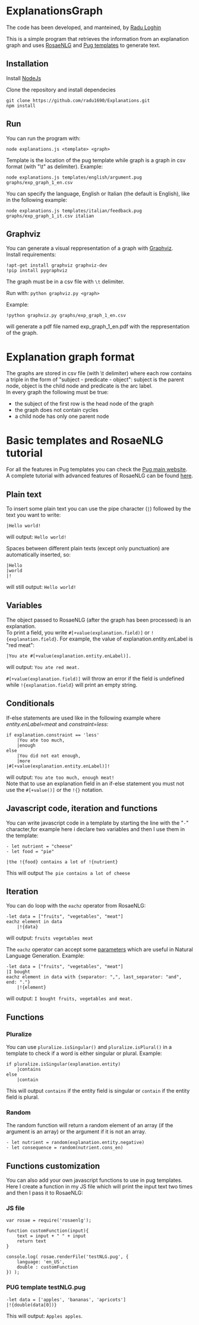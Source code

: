 # ExplanationsGraph
The code has been developed, and manteined, by [Radu Loghin](https://github.com/radu1690/Explanations)

This is a simple program that retrieves the information from an explanation graph and uses [RosaeNLG](https://rosaenlg.org/) and [Pug templates](https://pugjs.org/) to generate text.  

## Installation  
Install [NodeJs](https://nodejs.org/en/download/)  

Clone the repository and install dependecies
```
git clone https://github.com/radu1690/Explanations.git
npm install
```

## Run
You can run the program with:  
```
node explanations.js <template> <graph>
``` 
Template is the location of the pug template while graph is a graph in csv format (with "\t" as delimiter). Example:  
```
node explanations.js templates/english/argument.pug graphs/exp_graph_1_en.csv
``` 
  
You can specify the language, English or Italian (the default is English), like in the following example:  
```
node explanations.js templates/italian/feedback.pug graphs/exp_graph_1_it.csv italian
```  

## Graphviz
You can generate a visual reppresentation of a graph with [Graphviz](https://graphviz.org/).  
Install requirements:
```
!apt-get install graphviz graphviz-dev
!pip install pygraphviz
```

The graph must be in a csv file with ```\t``` delimiter.  

Run with: 
```python graphviz.py <graph> ```  

Example:
```
!python graphviz.py graphs/exp_graph_1_en.csv
```
will generate a pdf file named exp_graph_1_en.pdf with the reppresentation of the graph.

# Explanation graph format
The graphs are stored in csv file (with \t delimiter) where each row contains a triple in the form of "subject - predicate - object": subject is the parent node, object is the child node and predicate is the arc label.  
In every graph the following must be true:
* the subject of the first row is the head node of the graph
* the graph does not contain cycles
* a child node has only one parent node

# Basic templates and RosaeNLG tutorial
For all the features in Pug templates you can check the [Pug main website](https://pugjs.org/).  
A complete tutorial with advanced features of RosaeNLG can be found [here](https://rosaenlg.org/rosaenlg/3.0.0/tutorials/tutorial_en_US.html).
## Plain text
To insert some plain text you can use the pipe character (`|`) followed by the text you want to write:  
```
|Hello world!
```
will output: ```Hello world!```

Spaces between different plain texts (except only punctuation) are automatically inserted, so:
```
|Hello
|world
|!
```
will still output: ```Hello world!``` 

## Variables  
The object passed to RosaeNLG (after the graph has been processed) is an explanation.  
To print a field, you write ```#[+value(explanation.field)]``` or ```!{explanation.field}```. For example, the value of explanation.entity.enLabel is "red meat":  
```
|You ate #[+value(explanation.entity.enLabel)].
```
will output: ```You ate red meat.```  

```#[+value(explanation.field)]``` will throw an error if the field is undefined while ```!{explanation.field}``` will print an empty string.

## Conditionals
If-else statements are used like in the following example where _entity.enLabel=meat_ and _constraint=less_:
```
if explanation.constraint == 'less'
	|You ate too much,
	|enough 
else 
	|You did not eat enough,
	|more
|#[+value(explanation.entity.enLabel)]!
```  
will output: ```You ate too much, enough meat!```  
Note that to use an explanation field in an if-else statement you must not use the ```#[+value()]``` or the ```!{}``` notation.  

## Javascript code, iteration and functions
You can write javascript code in a template by starting the line with the "```-```" character,for example here i declare two variables and then I use them in the template:
```
- let nutrient = "cheese"
- let food = "pie"

|the !{food} contains a lot of !{nutrient}
```
This will output ```The pie contains a lot of cheese```

## Iteration
You can do loop with the ```eachz``` operator from RosaeNLG:
```
-let data = ["fruits", "vegetables", "meat"]
eachz element in data
    |!{data}
```
will output: ```fruits vegetables meat```

The ```eachz``` operator can accept some [parameters](https://rosaenlg.org/rosaenlg/3.0.0/mixins_ref/eachz_itemz.html) which are useful in Natural Language Generation. Example:
```
-let data = ["fruits", "vegetables", "meat"]
|I bought
eachz element in data with {separator: ",", last_separator: "and", end: "."} 
    |!{element}
```
will output: ```I bought fruits, vegetables and meat.```

## Functions
### Pluralize
You can use ```pluralize.isSingular()``` and ```pluralize.isPlural()``` in a template to check if a word is either singular or plural. Example:  
```
if pluralize.isSingular(explanation.entity)
	|contains
else
	|contain
```  
This will output ```contains``` if the entity field is singular or ```contain``` if the entity field is plural.  

### Random
The random function will return a random element of an array (if the argument is an array) or the argument if it is not an array.  
```
- let nutrient = random(explanation.entity.negative)
- let consequence = random(nutrient.cons_en)
```

## Functions customization
You can also add your own javascript functions to use in pug templates.  
Here I create a function in my JS file which will print the input text two times and then I pass it to RosaeNLG:
### JS file
```
var rosae = require('rosaenlg');

function customFunction(input){
    text = input + " " + input
    return text
}

console.log( rosae.renderFile('testNLG.pug', {
    language: 'en_US',
    double : customFunction
}) );
```  
### PUG template testNLG.pug
```
-let data = ['apples', 'bananas', 'apricots']
|!{double(data[0])}
```  
This will output: ```Apples apples```. 
